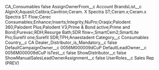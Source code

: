 <?xml version="1.0" encoding="UTF-8"?>
<CustomMetadata xmlns="http://soap.sforce.com/2006/04/metadata" xmlns:xsi="http://www.w3.org/2001/XMLSchema-instance" xmlns:xsd="http://www.w3.org/2001/XMLSchema">
    <label>CA_Consumables</label>
    <protected>false</protected>
    <values>
        <field>AssignOwnerFrom__c</field>
        <value xsi:type="xsd:string">Account</value>
    </values>
    <values>
        <field>BrandsList__c</field>
        <value xsi:type="xsd:string">AlginX;Aquasil;Calibra;Cavitron;Ceram. X Spectra ST;Ceram.x;Ceram.x Spectra ST Flow;Cerec Consumables;Enhance;Inserts;Integrity;NuPro;Oraqix;Palodent 360;Palodent Plus;Palodent V3;Prime &amp; Bond active;Prime and Bond;Purevac;RDH;Resurge Bath;SDR flow+;SmartCem2;SmartLite Pro;Surefil one;Surefil SDR;TPH;Anaestadent</value>
    </values>
    <values>
        <field>Category__c</field>
        <value xsi:type="xsd:string">Consumables</value>
    </values>
    <values>
        <field>Country__c</field>
        <value xsi:type="xsd:string">CA</value>
    </values>
    <values>
        <field>Dealer_Distributor_is_Mandatory__c</field>
        <value xsi:type="xsd:boolean">false</value>
    </values>
    <values>
        <field>DefaultCampaignOwner__c</field>
        <value xsi:type="xsd:string">0056M000009dCuP</value>
    </values>
    <values>
        <field>DefaultLeadOwner__c</field>
        <value xsi:type="xsd:string">0056M000009dCuP</value>
    </values>
    <values>
        <field>IsTest__c</field>
        <value xsi:type="xsd:boolean">false</value>
    </values>
    <values>
        <field>ShowDistributor__c</field>
        <value xsi:type="xsd:boolean">false</value>
    </values>
    <values>
        <field>ShowManualSalesLeadOwnerAssignment__c</field>
        <value xsi:type="xsd:boolean">false</value>
    </values>
    <values>
        <field>UserRoles__c</field>
        <value xsi:type="xsd:string">Sales Rep (PREV)</value>
    </values>
</CustomMetadata>
